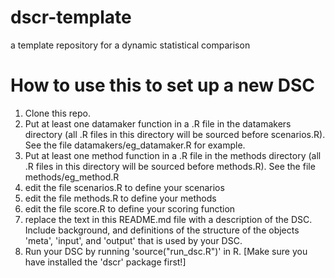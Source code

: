 # dscr-template
a template repository for a dynamic statistical comparison

# How to use this to set up a new DSC

1. Clone this repo.
2. Put at least one datamaker function in a .R file in the datamakers directory (all .R files in this directory will be sourced before scenarios.R). See the file datamakers/eg_datamaker.R for example.
3. Put at least one method function in a .R file in the methods directory (all .R files in this directory will be sourced before methods.R). See the file methods/eg_method.R
4. edit the file scenarios.R to define your scenarios 
5. edit the file methods.R to define your methods
6. edit the file score.R to define your scoring function
7. replace the text in this README.md file with a description of the DSC. Include background, and definitions of the structure of the objects 'meta', 'input', and 'output' that is used by your DSC.
8. Run your DSC by running 'source("run_dsc.R")' in R. [Make sure you have installed the 'dscr' package first!]
